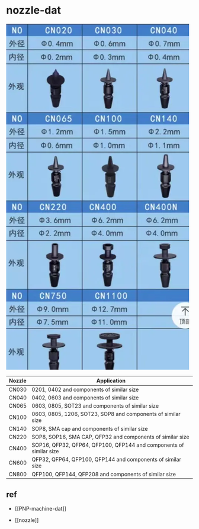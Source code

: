 
# nozzle-dat

![](2025-04-02-13-57-20.png)

| Nozzle | Application                                                        |
| ------ | ------------------------------------------------------------------ |
| CN030   | 0201, 0402 and components of similar size                          |
| CN040   | 0402, 0603 and components of similar size                          |
| CN065   | 0603, 0805, SOT23 and components of similar size                   |
| CN100  | 0603, 0805, 1206, SOT23, SOP8 and components of similar size       |
| CN140  | SOP8, SMA cap and components of similar size                       |
| CN220  | SOP8, SOP16, SMA CAP, QFP32 and components of similar size         |
| CN400  | SOP16, QFP32, QFP64, QFP100, QFP144 and components of similar size |
| CN600  | QFP32, QFP64, QFP100, QFP144 and components of similar size         |
| CN800  | QFP100, QFP144, QFP208 and components of similar size               |




## ref 

- [[PNP-machine-dat]]

- [[nozzle]]
